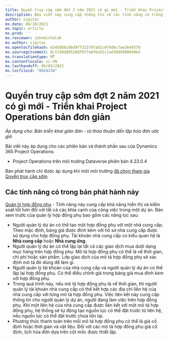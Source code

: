 ```yaml
---
title: Quyền truy cập sớm đợt 2 năm 2021 có gì mới - Triển khai Project Operations bản đơn giản
description: Bài viết này cung cấp thông tin về các tính năng có trong bản phát hành truy cập sớm vào năm 2021 đợt 2 của triển khai bản đơn giản Project Operations.
author: sigitac
ms.date: 08/10/2021
ms.topic: article
ms.prod: ''
ms.reviewer: johnmichalak
ms.author: sigitac
ms.openlocfilehash: d245868c8bd9ff332707a81c074d6c7ae3649378
ms.sourcegitcommit: 6cfc50d89528df977a8f6a55c1ad39d99800d9b4
ms.translationtype: MT
ms.contentlocale: vi-VN
ms.lasthandoff: 06/03/2022
ms.locfileid: "8924134"
---
```

# <a name="whats-new-2021-wave-2-early-access---project-operations-lite-deployment"></a>Quyền truy cập sớm đợt 2 năm 2021 có gì mới - Triển khai Project Operations bản đơn giản

_Áp dụng cho: Bản triển khai giản đơn - từ thỏa thuận đến lập hóa đơn ước giá_

Bài viết này áp dụng cho các phiên bản và thành phần sau của Dynamics 365 Project Operations:

  - Project Operations trên môi trường Dataverse phiên bản 4.23.0.4

Bản phát hành chỉ được áp dụng khi một môi trường [đã chọn tham gia Quyền truy cập sớm](/power-platform/admin/opt-in-early-access-updates#how-to-enable-early-access-updates).

## <a name="features-included-in-this-release"></a>Các tính năng có trong bản phát hành này

[Quản lý hợp đồng phụ](/dynamics365/project-operations/pro/subcontracting/managing-subcontracts-overview) - Tính năng này cung cấp khả năng hiển thị và kiểm soát tốt hơn đối với tất cả các khía cạnh của công việc trong một dự án. Bản xem trước của quản lý hợp đồng phụ bao gồm các năng lực sau:

  - Người quản lý dự án có thể tạo một hợp đồng phụ với một nhà cung cấp. Theo mặc định, bảng giá được đính kèm với hồ sơ nhà cung cấp được sử dụng cho hợp đồng phụ. Tài khoản nhà cung cấp có kiểu quan hệ là **Nhà cung cấp** hoặc **Nhà cung ứng**.
  - Người quản lý dự án có thể lặp lại tất cả các giao dịch mua dưới dạng mục hàng trên hợp đồng phụ. Mô tả hợp đồng phụ có thể là về thời gian, chi phí hoặc sản phẩm. Lớp giao dịch của mô tả hợp đồng phụ sẽ xác định mô tả đó dùng để làm gì.
  - Người quản lý tài khoản của nhà cung cấp và người quản lý dự án có thể lặp lại hợp đồng phụ. Có thể điều chỉnh giá trong bảng giá mua đính kèm với hợp đồng phụ.
  - Trong quá trình này, nếu mô tả hợp đồng phụ là về thời gian, thì người quản lý tài khoản nhà cung cấp có thể kết hợp các địa chỉ liên hệ của nhà cung cấp với từng mô tả hợp đồng phụ. Việc liên kết này cung cấp thông tin cho người quản lý dự án, người đang làm việc trên hợp đồng phụ. Khi một liên hệ của nhà cung cấp được liên kết với một mô tả hợp đồng phụ, hệ thống sẽ tự động tạo nguồn lực có thể đặt trước từ liên hệ, nếu nguồn lực có thể đặt trước chưa tồn tại.
  - Phương thức thanh toán trên mỗi mô tả hợp đồng phụ có thể là giá cố định hoặc thời gian và vật liệu. Đối với các mô tả hợp đồng phụ giá cố định, lịch hóa đơn dựa trên cột mốc được thiết lập.
